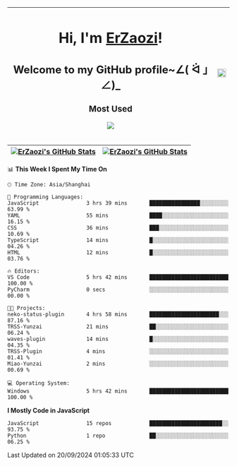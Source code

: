 |<h1>Hi, I'm <a href="https://github.com/erzaozi">ErZaozi</a>! </h1><h2>Welcome to my GitHub profile~∠( ᐛ 」∠)_</h2><p><h3>Most Used</h3><img src="https://skillicons.dev/icons?i=github,vscode,visualstudio,ubuntu,postman,pycharm,webstorm,git,docker"></p>|<img decoding="async" align=center src="https://cdn.jsdelivr.net/gh/erzaozi/erzaozi/image.gif" width="100%">|
| ----- | ----- |

| <a href="https://github.com/erzaozi"><img align="center" src="https://github-readme-stats.vercel.app/api/top-langs/?username=erzaozi&title_color=44cef6&text_color=4b5cc4&icon_color=2bbc8a&bg_color=white&langs_count=4&hide_border=true" alt="ErZaozi's GitHub Stats" /></a> | <a href="https://github.com/erzaozi"><img align="center" src="https://github-readme-stats.vercel.app/api?username=erzaozi&show_icons=true&line_height=27&count_private=true&title_color=44cef6&text_color=4b5cc4&icon_color=2bbc8a&bg_color=white&hide_border=true" alt="ErZaozi's GitHub Stats" /></a> |
| ----- | ----- |
<!--START_SECTION:waka-->
📊 **This Week I Spent My Time On** 

```text
🕑︎ Time Zone: Asia/Shanghai

💬 Programming Languages: 
JavaScript               3 hrs 39 mins       ████████████████░░░░░░░░░   63.99 % 
YAML                     55 mins             ████░░░░░░░░░░░░░░░░░░░░░   16.15 % 
CSS                      36 mins             ███░░░░░░░░░░░░░░░░░░░░░░   10.69 % 
TypeScript               14 mins             █░░░░░░░░░░░░░░░░░░░░░░░░   04.26 % 
HTML                     12 mins             █░░░░░░░░░░░░░░░░░░░░░░░░   03.76 % 

🔥 Editors: 
VS Code                  5 hrs 42 mins       █████████████████████████   100.00 % 
PyCharm                  0 secs              ░░░░░░░░░░░░░░░░░░░░░░░░░   00.00 % 

🐱‍💻 Projects: 
neko-status-plugin       4 hrs 58 mins       ██████████████████████░░░   87.16 % 
TRSS-Yunzai              21 mins             ██░░░░░░░░░░░░░░░░░░░░░░░   06.24 % 
waves-plugin             14 mins             █░░░░░░░░░░░░░░░░░░░░░░░░   04.35 % 
TRSS-Plugin              4 mins              ░░░░░░░░░░░░░░░░░░░░░░░░░   01.41 % 
Miao-Yunzai              2 mins              ░░░░░░░░░░░░░░░░░░░░░░░░░   00.69 % 

💻 Operating System: 
Windows                  5 hrs 42 mins       █████████████████████████   100.00 % 
```

**I Mostly Code in JavaScript** 

```text
JavaScript               15 repos            ███████████████████████░░   93.75 % 
Python                   1 repo              ██░░░░░░░░░░░░░░░░░░░░░░░   06.25 % 
```




 Last Updated on 20/09/2024 01:05:33 UTC
<!--END_SECTION:waka-->
